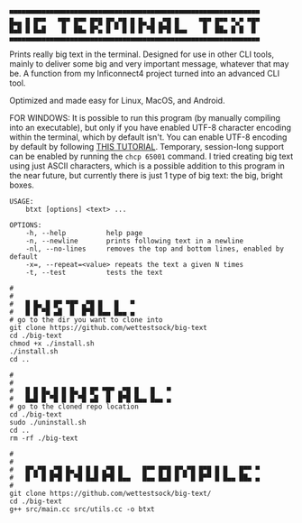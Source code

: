 ```
▀▀▀▀▀▀▀▀▀▀▀▀▀▀▀▀▀▀▀▀▀▀▀▀▀▀▀▀▀▀▀▀▀▀▀▀▀▀▀▀▀▀▀▀▀▀▀▀▀▀▀▀▀▀▀▀▀▀▀▀▀▀
█▄▄ █ █▀▀   ▀█▀ █▀▀ █▀█ █▀▄▀█ █ █▄ █ ▄▀█ █     ▀█▀ █▀▀ ▀▄▀ ▀█▀
█▄█ █ █▄█    █  ██▄ █▀▄ █ ▀ █ █ █ ▀█ █▀█ █▄▄    █  ██▄ █ █  █ 
▄▄▄▄▄▄▄▄▄▄▄▄▄▄▄▄▄▄▄▄▄▄▄▄▄▄▄▄▄▄▄▄▄▄▄▄▄▄▄▄▄▄▄▄▄▄▄▄▄▄▄▄▄▄▄▄▄▄▄▄▄▄
```

Prints really big text in the terminal. Designed for use in other CLI tools, mainly to deliver some big and very important message, whatever that may be. A function from my Inficonnect4 project turned into an advanced CLI tool.

Optimized and made easy for Linux, MacOS, and Android.

FOR WINDOWS:
It is possible to run this program (by manually compiling into an executable), but only if you have enabled UTF-8 character encoding within the terminal, which by default isn't. You can enable UTF-8 encoding by default by following  <a href="https://akr.am/blog/posts/using-utf-8-in-the-windows-terminal#:~:text=Enable%20the%20new%20UTF%2D8,Restart%20your%20computer." target="_blank">THIS TUTORIAL</a>. Temporary, session-long support can be enabled by running the `chcp 65001` command. I tried creating big text using just ASCII characters, which is a possible addition to this program in the near future, but currently there is just 1 type of big text: the big, bright boxes.
```
USAGE: 
    btxt [options] <text> ...

OPTIONS:
    -h, --help          help page
    -n, --newline       prints following text in a newline
    -nl, --no-lines     removes the top and bottom lines, enabled by default
    -x=, --repeat=<value> repeats the text a given N times
    -t, --test          tests the text
```




```
#
#
#   █ █▄ █ █▀ ▀█▀ ▄▀█ █   █   ▀
#   █ █ ▀█ ▄█  █  █▀█ █▄▄ █▄▄ ▄
# go to the dir you want to clone into
git clone https://github.com/wettestsock/big-text
cd ./big-text
chmod +x ./install.sh
./install.sh
cd ..
```

```
#
#
#   █ █ █▄ █ █ █▄ █ █▀ ▀█▀ ▄▀█ █   █   ▀
#   █▄█ █ ▀█ █ █ ▀█ ▄█  █  █▀█ █▄▄ █▄▄ ▄
# go to the cloned repo location
cd ./big-text
sudo ./uninstall.sh
cd ..
rm -rf ./big-text
```

```
#
#
#   █▀▄▀█ ▄▀█ █▄ █ █ █ ▄▀█ █     █▀▀ █▀█ █▀▄▀█ █▀█ █ █   █▀▀ ▀
#   █ ▀ █ █▀█ █ ▀█ █▄█ █▀█ █▄▄   █▄▄ █▄█ █ ▀ █ █▀▀ █ █▄▄ ██▄ ▄
#
git clone https://github.com/wettestsock/big-text/
cd ./big-text
g++ src/main.cc src/utils.cc -o btxt
```


